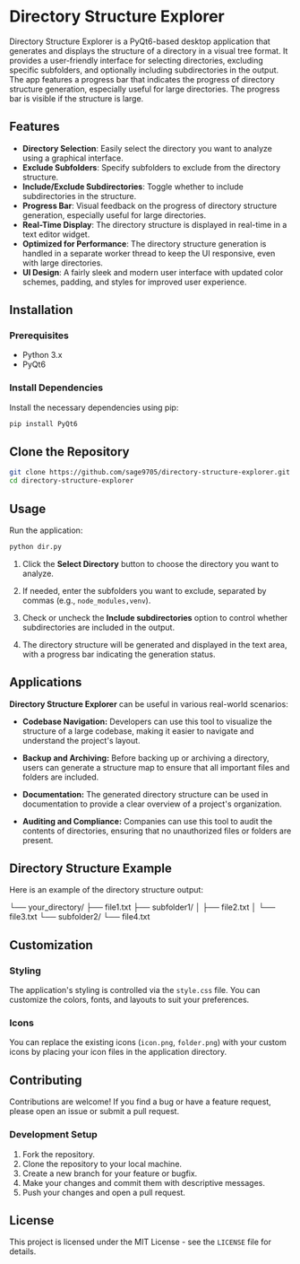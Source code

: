 # Directory Structure Explorer

Directory Structure Explorer is a PyQt6-based desktop application that generates and displays the structure of a directory in a visual tree format. It provides a user-friendly interface for selecting directories, excluding specific subfolders, and optionally including subdirectories in the output. The app features a progress bar that indicates the progress of directory structure generation, especially useful for large directories. The progress bar is visible if the structure is large.

## Features

- **Directory Selection**: Easily select the directory you want to analyze using a graphical interface.
- **Exclude Subfolders**: Specify subfolders to exclude from the directory structure.
- **Include/Exclude Subdirectories**: Toggle whether to include subdirectories in the structure.
- **Progress Bar**: Visual feedback on the progress of directory structure generation, especially useful for large directories.
- **Real-Time Display**: The directory structure is displayed in real-time in a text editor widget.
- **Optimized for Performance**: The directory structure generation is handled in a separate worker thread to keep the UI responsive, even with large directories.
- **UI Design**: A fairly sleek and modern user interface with updated color schemes, padding, and styles for improved user experience.

## Installation

### Prerequisites

- Python 3.x
- PyQt6

### Install Dependencies

Install the necessary dependencies using pip:

```bash
pip install PyQt6
```

## Clone the Repository

```bash
git clone https://github.com/sage9705/directory-structure-explorer.git
cd directory-structure-explorer

```

## Usage

Run the application:

```bash
python dir.py
```

1. Click the **Select Directory** button to choose the directory you want to analyze.

2. If needed, enter the subfolders you want to exclude, separated by commas (e.g., `node_modules,venv`).

3. Check or uncheck the **Include subdirectories** option to control whether subdirectories are included in the output.

4. The directory structure will be generated and displayed in the text area, with a progress bar indicating the generation status.

## Applications

**Directory Structure Explorer** can be useful in various real-world scenarios:

- **Codebase Navigation:** Developers can use this tool to visualize the structure of a large codebase, making it easier to navigate and understand the project's layout.

- **Backup and Archiving:** Before backing up or archiving a directory, users can generate a structure map to ensure that all important files and folders are included.

- **Documentation:** The generated directory structure can be used in documentation to provide a clear overview of a project's organization.

- **Auditing and Compliance:** Companies can use this tool to audit the contents of directories, ensuring that no unauthorized files or folders are present.

## Directory Structure Example

Here is an example of the directory structure output:

└── your_directory/
├── file1.txt
├── subfolder1/
│ ├── file2.txt
│ └── file3.txt
└── subfolder2/
└── file4.txt

## Customization

### Styling

The application's styling is controlled via the `style.css` file. You can customize the colors, fonts, and layouts to suit your preferences.

### Icons

You can replace the existing icons (`icon.png`, `folder.png`) with your custom icons by placing your icon files in the application directory.

## Contributing

Contributions are welcome! If you find a bug or have a feature request, please open an issue or submit a pull request.

### Development Setup

1. Fork the repository.
2. Clone the repository to your local machine.
3. Create a new branch for your feature or bugfix.
4. Make your changes and commit them with descriptive messages.
5. Push your changes and open a pull request.

## License

This project is licensed under the MIT License - see the `LICENSE` file for details.
